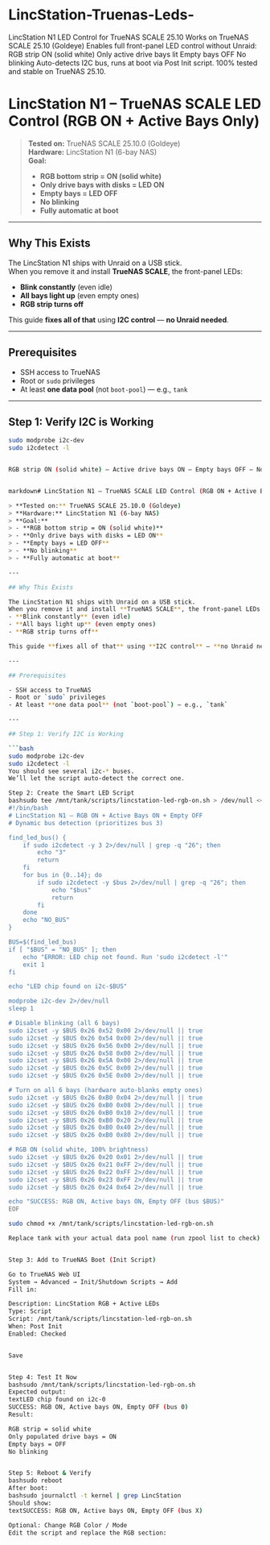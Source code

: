 # LincStation-Truenas-Leds-
LincStation N1 LED Control for TrueNAS SCALE 25.10 Works on TrueNAS SCALE 25.10 (Goldeye) Enables full front-panel LED control without Unraid:  RGB strip ON (solid white) Only active drive bays lit Empty bays OFF No blinking Auto-detects I2C bus, runs at boot via Post Init script. 100% tested and stable on TrueNAS 25.10.


# LincStation N1 – TrueNAS SCALE LED Control (RGB ON + Active Bays Only)

> **Tested on:** TrueNAS SCALE 25.10.0 (Goldeye)  
> **Hardware:** LincStation N1 (6-bay NAS)  
> **Goal:**  
> - **RGB bottom strip = ON (solid white)**  
> - **Only drive bays with disks = LED ON**  
> - **Empty bays = LED OFF**  
> - **No blinking**  
> - **Fully automatic at boot**

---

## Why This Exists

The LincStation N1 ships with Unraid on a USB stick.  
When you remove it and install **TrueNAS SCALE**, the front-panel LEDs:
- **Blink constantly** (even idle)
- **All bays light up** (even empty ones)
- **RGB strip turns off**

This guide **fixes all of that** using **I2C control** — **no Unraid needed**.

---

## Prerequisites

- SSH access to TrueNAS
- Root or `sudo` privileges
- At least **one data pool** (not `boot-pool`) — e.g., `tank`

---

## Step 1: Verify I2C is Working

```bash
sudo modprobe i2c-dev
sudo i2cdetect -l


RGB strip ON (solid white) – Active drive bays ON – Empty bays OFF – No blinking


markdown# LincStation N1 – TrueNAS SCALE LED Control (RGB ON + Active Bays Only)

> **Tested on:** TrueNAS SCALE 25.10.0 (Goldeye)  
> **Hardware:** LincStation N1 (6-bay NAS)  
> **Goal:**  
> - **RGB bottom strip = ON (solid white)**  
> - **Only drive bays with disks = LED ON**  
> - **Empty bays = LED OFF**  
> - **No blinking**  
> - **Fully automatic at boot**

---

## Why This Exists

The LincStation N1 ships with Unraid on a USB stick.  
When you remove it and install **TrueNAS SCALE**, the front-panel LEDs:
- **Blink constantly** (even idle)
- **All bays light up** (even empty ones)
- **RGB strip turns off**

This guide **fixes all of that** using **I2C control** — **no Unraid needed**.

---

## Prerequisites

- SSH access to TrueNAS
- Root or `sudo` privileges
- At least **one data pool** (not `boot-pool`) — e.g., `tank`

---

## Step 1: Verify I2C is Working

```bash
sudo modprobe i2c-dev
sudo i2cdetect -l
You should see several i2c-* buses.
We’ll let the script auto-detect the correct one.

Step 2: Create the Smart LED Script
bashsudo tee /mnt/tank/scripts/lincstation-led-rgb-on.sh > /dev/null << 'EOF'
#!/bin/bash
# LincStation N1 – RGB ON + Active Bays ON + Empty OFF
# Dynamic bus detection (prioritizes bus 3)

find_led_bus() {
    if sudo i2cdetect -y 3 2>/dev/null | grep -q "26"; then
        echo "3"
        return
    fi
    for bus in {0..14}; do
        if sudo i2cdetect -y $bus 2>/dev/null | grep -q "26"; then
            echo "$bus"
            return
        fi
    done
    echo "NO_BUS"
}

BUS=$(find_led_bus)
if [ "$BUS" = "NO_BUS" ]; then
    echo "ERROR: LED chip not found. Run 'sudo i2cdetect -l'"
    exit 1
fi

echo "LED chip found on i2c-$BUS"

modprobe i2c-dev 2>/dev/null
sleep 1

# Disable blinking (all 6 bays)
sudo i2cset -y $BUS 0x26 0x52 0x00 2>/dev/null || true
sudo i2cset -y $BUS 0x26 0x54 0x00 2>/dev/null || true
sudo i2cset -y $BUS 0x26 0x56 0x00 2>/dev/null || true
sudo i2cset -y $BUS 0x26 0x58 0x00 2>/dev/null || true
sudo i2cset -y $BUS 0x26 0x5A 0x00 2>/dev/null || true
sudo i2cset -y $BUS 0x26 0x5C 0x00 2>/dev/null || true
sudo i2cset -y $BUS 0x26 0x5E 0x00 2>/dev/null || true

# Turn on all 6 bays (hardware auto-blanks empty ones)
sudo i2cset -y $BUS 0x26 0xB0 0x04 2>/dev/null || true
sudo i2cset -y $BUS 0x26 0xB0 0x08 2>/dev/null || true
sudo i2cset -y $BUS 0x26 0xB0 0x10 2>/dev/null || true
sudo i2cset -y $BUS 0x26 0xB0 0x20 2>/dev/null || true
sudo i2cset -y $BUS 0x26 0xB0 0x40 2>/dev/null || true
sudo i2cset -y $BUS 0x26 0xB0 0x80 2>/dev/null || true

# RGB ON (solid white, 100% brightness)
sudo i2cset -y $BUS 0x26 0x20 0x01 2>/dev/null || true
sudo i2cset -y $BUS 0x26 0x21 0xFF 2>/dev/null || true
sudo i2cset -y $BUS 0x26 0x22 0xFF 2>/dev/null || true
sudo i2cset -y $BUS 0x26 0x23 0xFF 2>/dev/null || true
sudo i2cset -y $BUS 0x26 0x24 0x64 2>/dev/null || true

echo "SUCCESS: RGB ON, Active bays ON, Empty OFF (bus $BUS)"
EOF

sudo chmod +x /mnt/tank/scripts/lincstation-led-rgb-on.sh

Replace tank with your actual data pool name (run zpool list to check).


Step 3: Add to TrueNAS Boot (Init Script)

Go to TrueNAS Web UI
System → Advanced → Init/Shutdown Scripts → Add
Fill in:

Description: LincStation RGB + Active LEDs
Type: Script
Script: /mnt/tank/scripts/lincstation-led-rgb-on.sh
When: Post Init
Enabled: Checked


Save


Step 4: Test It Now
bashsudo /mnt/tank/scripts/lincstation-led-rgb-on.sh
Expected output:
textLED chip found on i2c-0
SUCCESS: RGB ON, Active bays ON, Empty OFF (bus 0)
Result:

RGB strip = solid white
Only populated drive bays = ON
Empty bays = OFF
No blinking


Step 5: Reboot & Verify
bashsudo reboot
After boot:
bashsudo journalctl -t kernel | grep LincStation
Should show:
textSUCCESS: RGB ON, Active bays ON, Empty OFF (bus X)

Optional: Change RGB Color / Mode
Edit the script and replace the RGB section:
